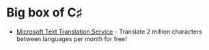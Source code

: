 # Big box of C&sharp;

 - [Microsoft Text Translation Service](https://msdn.microsoft.com/en-us/library/ff512387.aspx) - Translate 2 million characters between languages per month for free!
